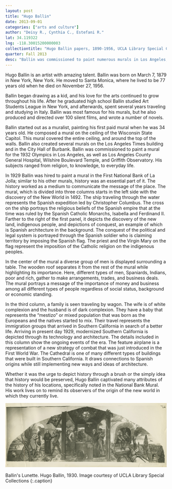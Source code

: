 ```yaml
---
layout: post
title: "Hugo Ballin"
date: 2013-09-01
categories: ["arts and culture"]
author: "Deisy R., Cynthia C., Estefani R."
lat: 34.119322
lng: -118.30015200000003
collectiontitle: "Hugo Ballin papers, 1890-1956, UCLA Library Special Collections"
quarter: Fall 2013
desc: "Ballin was commissioned to paint numerous murals in Los Angeles, including the ceiling and eight wall murals at the Griffith Observatory. The eight rectangular Ballin wall murals depict the 'Advancement of Science' with panels on astronomy, aeronautics, navigation, civil engineering, metallurgy and electricity, time, geology and biology, and mathematics and physics."
---
```

Hugo Ballin is an artist with amazing talent. Ballin was born on March 7, 1879 in New York, New York.  He moved to Santa Monica, where he lived to be 77 years old when he died on November 27, 1956.

Ballin began drawing as a kid, and his love for the arts continued to grow throughout his life.  After he graduated high  school Ballin studied Art Students League in New York, and afterwards, spent several years traveling and studying in Italy. Ballin was most famous for his murals, but he also produced and directed over 100 silent films, and wrote a number of novels.

Ballin started out as a muralist, painting his first paid mural when he was 34 years old. He composed a mural on the ceiling of the Wisconsin State Capitol. This mural covered the entire ceiling, and around the top of the walls. Ballin also created several murals on the Los Angeles Times building and in the City Hall of Burbank.   Ballin was commissioned to paint a mural for the 1932 Olympics in Los Angeles, as well as Los Angeles County General Hospital, Wilshire Boulevard Temple, and Griffith Observatory.  His subjects ranged from religion, to knowledge, to everyday life.

In 1929 Ballin was hired to paint a mural in the First National Bank of La Jolla; similar to his other murals, history was an essential part of it. The history worked as a medium to communicate the message of the place. The mural, which is divided into three columns starts in the left side with the discovery of the New World in 1492. The ship traveling through the water represents the Spanish expedition led by Christopher Columbus. The cross on the ship portrays the religious beliefs of the Spanish empire that at the time was ruled by the Spanish Catholic Monarchs, Isabella and Ferdinand II. Farther to the right of the first panel, it depicts the discovery of the new land, indigenous people, and depictions of conquest, an example of which is Spanish architecture in the background. The conquest of the political and legal system is portrayed through the Spanish soldier who is claiming territory by imposing the Spanish flag. The priest and the Virgin Mary on the flag represent the imposition of the Catholic religion on the indigenous peoples.

In the center of the mural a diverse group of men is displayed surrounding a table. The wooden roof separates it from the rest of the mural while highlighting its importance. Here, different types of men, Spaniards, Indians, poor and rich, gather to make arrangements, trades, and business deals. The mural portrays a message of the importance of money and business among all different types of people regardless of social status, background or economic standing.

In the third column, a family is seen traveling by wagon. The wife is of white complexion and the husband is of dark complexion. They have a baby that represents the “mestizo” or mixed population that was born as the Europeans and the natives started to mix. Their travel represents the immigration groups that arrived in Southern California in search of a better life.  Arriving in present day 1929, modernized Southern California is depicted through its technology and architecture. The details included in this column show the ongoing events of the era. The feature airplane is a representation of a new strategy of combat that was just introduced in the First World War. The Cathedral is one of many different types of buildings that were built in Southern California. It draws connections to Spanish origins while still implementing new ways and ideas of architecture.

Whether it was the urge to depict history through a brush or the simply idea that history would be preserved, Hugo Ballin captivated many attributes of the history of his locations, specifically noted in the National Bank Mural. His work lives on to remind its observers of the origin of the new world in which they currently live.

![Mural depicting the arrival of the Spanish to the coming of white settlers in covered wagons](images/ballin.jpg "Ballin's Lunette. Hugo Ballin, 1930. Image courtesy of UCLA Library Special Collections.")

Ballin's Lunette. Hugo Ballin, 1930. Image courtesy of UCLA Library Special Collections
   {:.caption}
